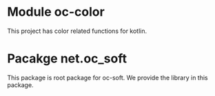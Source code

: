 # Module oc-color

This project has color related functions for kotlin. 

# Pacakge net.oc_soft

This package is root package for oc-soft. We provide the library in this package.

